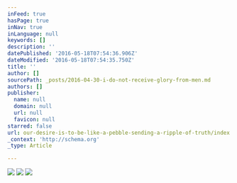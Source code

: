 ```yaml
---
inFeed: true
hasPage: true
inNav: true
inLanguage: null
keywords: []
description: ''
datePublished: '2016-05-18T07:54:36.906Z'
dateModified: '2016-05-18T07:54:35.750Z'
title: ''
author: []
sourcePath: _posts/2016-04-30-i-do-not-receive-glory-from-men.md
authors: []
publisher:
  name: null
  domain: null
  url: null
  favicon: null
starred: false
url: our-desire-is-to-be-like-a-pebble-sending-a-ripple-of-truth/index.html
_context: 'http://schema.org'
_type: Article

---
```

![](https://the-grid-user-content.s3-us-west-2.amazonaws.com/6b0042ac-be69-478a-a6b6-621ccd644ec8.jpg)
![](https://the-grid-user-content.s3-us-west-2.amazonaws.com/70d4899d-c6ec-4384-81fe-771098d47e6e.jpg)
![](https://the-grid-user-content.s3-us-west-2.amazonaws.com/0a3c137c-7e53-4b94-a976-685f8742ac33.jpg)